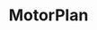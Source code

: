---
title: "MotorPlan"
description: "MotorPlan es una aplicación web dinámica diseñada para resaltar la marca y permitir a los usuarios visualizar adjudicaciones de manera intuitiva y eficiente. Esta plataforma combina diseño moderno con funcionalidades prácticas, garantizando una experiencia de usuario fluida y atractiva."
users:
  - "66e74c2a0ff43936ac565d5d"
  - "66f604de440785eb5d12e24f"
media:
  - "https://example.com/images/motorplan1.jpg"
  - "https://example.com/images/motorplan2.jpg"
deploy: "https://motorplan-web.vercel.app/"
---